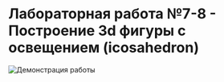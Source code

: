 # Лабораторная работа №7-8 - Построение 3d фигуры с освещением (icosahedron)

![Демонстрация работы](https://github.com/Prosto-Fil/cu_lab_07_08/blob/main/cu_lab_07_08.png)
